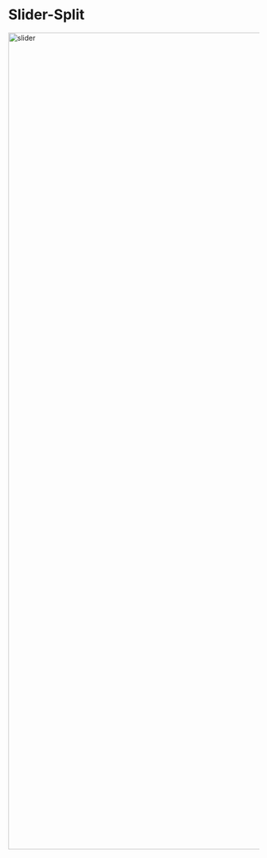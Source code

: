 # Slider-Split
<img width="1636" alt="slider" src="https://user-images.githubusercontent.com/10698943/214990377-eafdc6c2-d827-42a3-941d-965d878216b1.png">
